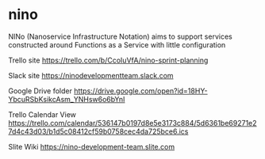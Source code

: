 # nino
NINo (Nanoservice Infrastructure Notation) aims to support services constructed around Functions as a Service with little configuration

Trello site https://trello.com/b/CcoIuVfA/nino-sprint-planning

Slack site https://ninodevelopmentteam.slack.com

Google Drive folder https://drive.google.com/open?id=18HY-YbcuRSbKsikcAsm_YNHsw6o6bYnI

Trello Calendar View https://trello.com/calendar/536147b0197d8e5e3173c884/5d6361be69271e27d4c43d03/b1d5c08412cf59b0758cec4da725bce6.ics

Slite Wiki https://nino-development-team.slite.com
